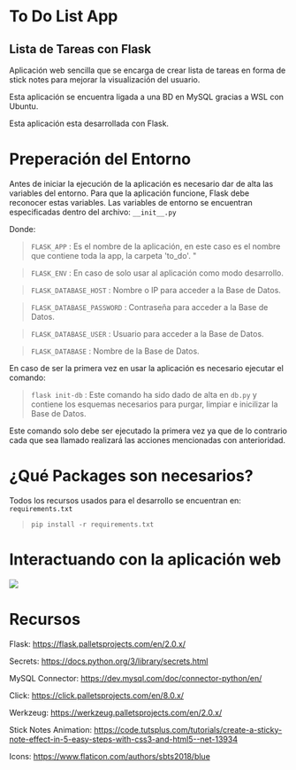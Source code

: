 # To Do List App
## Lista de Tareas con Flask

Aplicación web sencilla que se encarga de crear lista de tareas en forma de stick notes para mejorar la visualización del usuario.

Esta aplicación se encuentra ligada a una BD en MySQL gracias a WSL con Ubuntu.

Esta aplicación esta desarrollada con Flask.

# Preperación del Entorno
Antes de iniciar la ejecución de la aplicación es necesario dar de alta las variables del entorno.
Para que la aplicación funcione, Flask debe reconocer estas variables.
Las variables de entorno se encuentran especificadas dentro del archivo: `__init__.py`

Donde:

> `FLASK_APP` : Es el nombre de la aplicación, en este caso es el nombre que contiene toda la app, la carpeta 'to_do'.
"

> `FLASK_ENV` : En caso de solo usar al aplicación como modo desarrollo.

> `FLASK_DATABASE_HOST` : Nombre o IP para acceder a la Base de Datos.

> `FLASK_DATABASE_PASSWORD` : Contraseña para acceder a la Base de Datos.

> `FLASK_DATABASE_USER` : Usuario para acceder a la Base de Datos.

> `FLASK_DATABASE` : Nombre de la Base de Datos.

En caso de ser la primera vez en usar la aplicación es necesario ejecutar el comando:

> `flask init-db` : Este comando ha sido dado de alta en `db.py` y contiene los esquemas necesarios para purgar, limpiar e inicilizar la Base de Datos.

Este comando solo debe ser ejecutado la primera vez ya que de lo contrario cada que sea llamado realizará las acciones mencionadas con anterioridad.

# ¿Qué Packages son necesarios?
Todos los recursos usados para el desarrollo se encuentran en: `requirements.txt`
> `pip install -r requirements.txt`

# Interactuando con la aplicación web

<img src="to_do\doc\test_web_app.gif">

# Recursos
Flask: https://flask.palletsprojects.com/en/2.0.x/

Secrets: https://docs.python.org/3/library/secrets.html

MySQL Connector: https://dev.mysql.com/doc/connector-python/en/

Click: https://click.palletsprojects.com/en/8.0.x/

Werkzeug: https://werkzeug.palletsprojects.com/en/2.0.x/

Stick Notes Animation: https://code.tutsplus.com/tutorials/create-a-sticky-note-effect-in-5-easy-steps-with-css3-and-html5--net-13934

Icons: https://www.flaticon.com/authors/sbts2018/blue
